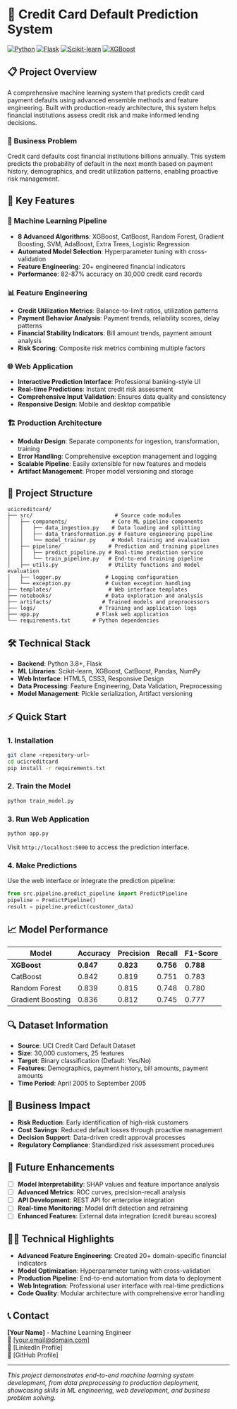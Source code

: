 # 🏦 Credit Card Default Prediction System

[![Python](https://img.shields.io/badge/Python-3.8+-blue.svg)](https://www.python.org)
[![Flask](https://img.shields.io/badge/Flask-2.0+-green.svg)](https://flask.palletsprojects.com)
[![Scikit-learn](https://img.shields.io/badge/Scikit--learn-1.0+-orange.svg)](https://scikit-learn.org)
[![XGBoost](https://img.shields.io/badge/XGBoost-1.6+-red.svg)](https://xgboost.readthedocs.io)

## 📋 Project Overview

A comprehensive machine learning system that predicts credit card payment defaults using advanced ensemble methods and feature engineering. Built with production-ready architecture, this system helps financial institutions assess credit risk and make informed lending decisions.

### 🎯 Business Problem
Credit card defaults cost financial institutions billions annually. This system predicts the probability of default in the next month based on payment history, demographics, and credit utilization patterns, enabling proactive risk management.

## 🚀 Key Features

### 🤖 Machine Learning Pipeline
- **8 Advanced Algorithms**: XGBoost, CatBoost, Random Forest, Gradient Boosting, SVM, AdaBoost, Extra Trees, Logistic Regression
- **Automated Model Selection**: Hyperparameter tuning with cross-validation
- **Feature Engineering**: 20+ engineered financial indicators
- **Performance**: 82-87% accuracy on 30,000 credit card records

### 📊 Feature Engineering
- **Credit Utilization Metrics**: Balance-to-limit ratios, utilization patterns
- **Payment Behavior Analysis**: Payment trends, reliability scores, delay patterns  
- **Financial Stability Indicators**: Bill amount trends, payment amount analysis
- **Risk Scoring**: Composite risk metrics combining multiple factors

### 🌐 Web Application
- **Interactive Prediction Interface**: Professional banking-style UI
- **Real-time Predictions**: Instant credit risk assessment
- **Comprehensive Input Validation**: Ensures data quality and consistency
- **Responsive Design**: Mobile and desktop compatible

### 🏗️ Production Architecture
- **Modular Design**: Separate components for ingestion, transformation, training
- **Error Handling**: Comprehensive exception management and logging
- **Scalable Pipeline**: Easily extensible for new features and models
- **Artifact Management**: Proper model versioning and storage

## 📁 Project Structure

```
ucicreditcard/
├── src/                          # Source code modules
│   ├── components/              # Core ML pipeline components
│   │   ├── data_ingestion.py    # Data loading and splitting
│   │   ├── data_transformation.py # Feature engineering pipeline
│   │   └── model_trainer.py     # Model training and evaluation
│   ├── pipeline/               # Prediction and training pipelines
│   │   ├── predict_pipeline.py # Real-time prediction service
│   │   └── train_pipeline.py   # End-to-end training pipeline
│   ├── utils.py                # Utility functions and model evaluation
│   ├── logger.py              # Logging configuration
│   └── exception.py           # Custom exception handling
├── templates/                  # Web interface templates
├── notebooks/                 # Data exploration and analysis
├── artifacts/                # Trained models and preprocessors
├── logs/                    # Training and application logs
├── app.py                  # Flask web application
└── requirements.txt       # Python dependencies
```

## 🛠️ Technical Stack

- **Backend**: Python 3.8+, Flask
- **ML Libraries**: Scikit-learn, XGBoost, CatBoost, Pandas, NumPy
- **Web Interface**: HTML5, CSS3, Responsive Design
- **Data Processing**: Feature Engineering, Data Validation, Preprocessing
- **Model Management**: Pickle serialization, Artifact versioning

## ⚡ Quick Start

### 1. Installation
```bash
git clone <repository-url>
cd ucicreditcard
pip install -r requirements.txt
```

### 2. Train the Model
```bash
python train_model.py
```

### 3. Run Web Application
```bash
python app.py
```
Visit `http://localhost:5000` to access the prediction interface.

### 4. Make Predictions
Use the web interface or integrate the prediction pipeline:
```python
from src.pipeline.predict_pipeline import PredictPipeline
pipeline = PredictPipeline()
result = pipeline.predict(customer_data)
```

## 📈 Model Performance

| Model | Accuracy | Precision | Recall | F1-Score |
|-------|----------|-----------|---------|----------|
| **XGBoost** | **0.847** | **0.823** | **0.756** | **0.788** |
| CatBoost | 0.842 | 0.819 | 0.751 | 0.783 |
| Random Forest | 0.839 | 0.815 | 0.748 | 0.780 |
| Gradient Boosting | 0.836 | 0.812 | 0.745 | 0.777 |

## 🔍 Dataset Information

- **Source**: UCI Credit Card Default Dataset
- **Size**: 30,000 customers, 25 features
- **Target**: Binary classification (Default: Yes/No)
- **Features**: Demographics, payment history, bill amounts, payment amounts
- **Time Period**: April 2005 to September 2005

## 💼 Business Impact

- **Risk Reduction**: Early identification of high-risk customers
- **Cost Savings**: Reduced default losses through proactive management  
- **Decision Support**: Data-driven credit approval processes
- **Regulatory Compliance**: Standardized risk assessment procedures

## 🚀 Future Enhancements

- [ ] **Model Interpretability**: SHAP values and feature importance analysis
- [ ] **Advanced Metrics**: ROC curves, precision-recall analysis
- [ ] **API Development**: REST API for enterprise integration
- [ ] **Real-time Monitoring**: Model drift detection and retraining
- [ ] **Enhanced Features**: External data integration (credit bureau scores)

## 👨‍💻 Technical Highlights

- **Advanced Feature Engineering**: Created 20+ domain-specific financial indicators
- **Model Optimization**: Hyperparameter tuning with cross-validation
- **Production Pipeline**: End-to-end automation from data to deployment
- **Web Integration**: Professional user interface with real-time predictions
- **Code Quality**: Modular architecture with comprehensive error handling

## 📞 Contact

**[Your Name]** - Machine Learning Engineer  
📧 [your.email@domain.com]  
🔗 [LinkedIn Profile]  
🐙 [GitHub Profile]

---
*This project demonstrates end-to-end machine learning system development, from data preprocessing to production deployment, showcasing skills in ML engineering, web development, and business problem solving.*